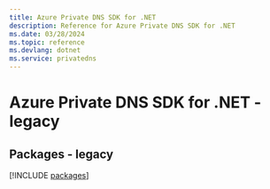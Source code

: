 ```yaml
---
title: Azure Private DNS SDK for .NET
description: Reference for Azure Private DNS SDK for .NET
ms.date: 03/28/2024
ms.topic: reference
ms.devlang: dotnet
ms.service: privatedns
---
```

# Azure Private DNS SDK for .NET - legacy
## Packages - legacy
[!INCLUDE [packages](private-dns-index.md)]